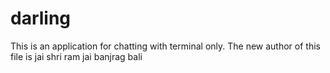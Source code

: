 # darling
This is an application for chatting with terminal only.
The new author of this file is jai shri ram  jai banjrag bali
